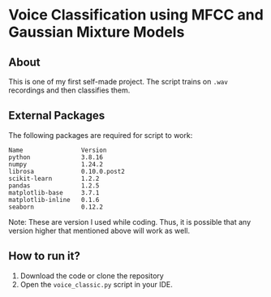 # Voice Classification using MFCC and Gaussian Mixture Models  
  
## About
This is one of my first self-made project. The script trains on `.wav` recordings and then classifies them. 
  
## External Packages  
The following packages are required for script to work:
```text
Name                Version
python              3.8.16
numpy               1.24.2
librosa             0.10.0.post2
scikit-learn        1.2.2
pandas              1.2.5
matplotlib-base     3.7.1
matplotlib-inline   0.1.6
seaborn             0.12.2
```  
Note: These are version I used while coding. Thus, it is possible that any version higher that mentioned above will work as well.
  
## How to run it?
1. Download the code or clone the repository  
2. Open the `voice_classic.py` script in your IDE.
